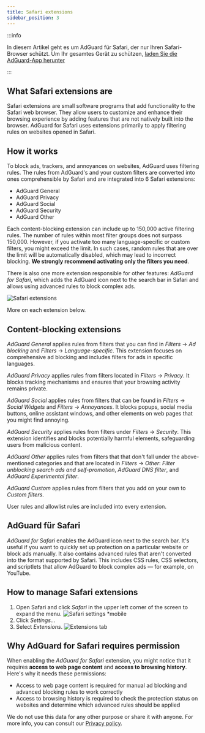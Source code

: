 ```yaml
---
title: Safari extensions
sidebar_position: 3
---
```


:::info

In diesem Artikel geht es um AdGuard für Safari, der nur Ihren Safari-Browser schützt. Um Ihr gesamtes Gerät zu schützen, [laden Sie die AdGuard-App herunter](https://agrd.io/download-kb-adblock)

:::

## What Safari extensions are

Safari extensions are small software programs that add functionality to the Safari web browser. They allow users to customize and enhance their browsing experience by adding features that are not natively built into the browser. AdGuard for Safari uses extensions primarily to apply filtering rules on websites opened in Safari.

## How it works

To block ads, trackers, and annoyances on websites, AdGuard uses filtering rules. The rules from AdGuard's and your custom filters are converted into ones comprehensible by Safari and are integrated into 6 Safari extensions:

- AdGuard General
- AdGuard Privacy
- AdGuard Social
- AdGuard Security
- AdGuard Other

Each content-blocking extension can include up to 150,000 active filtering rules. The number of rules within most filter groups does not surpass 150,000. However, if you activate too many language-specific or custom filters, you might exceed the limit. In such cases, random rules that are over the limit will be automatically disabled, which may lead to incorrect blocking. **We strongly recommend activating only the filters you need**.

There is also one more extension responsible for other features: *AdGuard for Safari*, which adds the AdGuard icon next to the search bar in Safari and allows using advanced rules to block complex ads.

![Safari extensions](https://cdn.adtidy.org/content/kb/ad_blocker/safari/adguard-for-safari-icon1.png)

More on each extension below.

## Content-blocking extensions

*AdGuard General* applies rules from filters that you can find in *Filters* → *Ad blocking* and *Filters* → *Language-specific*. This extension focuses on comprehensive ad blocking and includes filters for ads in specific languages.

*AdGuard Privacy* applies rules from filters located in *Filters* → *Privacy*. It blocks tracking mechanisms and ensures that your browsing activity remains private.

*AdGuard Social* applies rules from filters that can be found in *Filters* → *Social Widgets* and *Filters* → *Annoyances*. It blocks popups, social media buttons, online assistant windows, and other elements on web pages that you might find annoying.

*AdGuard Security* applies rules from filters under *Filters* → *Security*. This extension identifies and blocks potentially harmful elements, safeguarding users from malicious content.

*AdGuard Other* applies rules from filters that that don't fall under the above-mentioned categories and that are located in *Filters* → *Other*: *Filter unblocking search ads and self-promotion*, *AdGuard DNS filter*, and *AdGuard Experimental filter*.

*AdGuard Custom* applies rules from filters that you add on your own to *Custom filters*.

User rules and allowlist rules are included into every extension.

## AdGuard für Safari

*AdGuard for Safari* enables the AdGuard icon next to the search bar. It's useful if you want to quickly set up protection on a particular website or block ads manually. It also contains advanced rules that aren't converted into the format supported by Safari. This includes CSS rules, CSS selectors, and scriptlets that allow AdGuard to block complex ads — for example, on YouTube.

## How to manage Safari extensions

1. Open Safari and click *Safari* in the upper left corner of the screen to expand the menu. ![Safari settings *mobile](https://cdn.adtidy.org/content/kb/ad_blocker/safari/adguard-for-safari-settings1.png)
1. Click *Settings...*
1. Select *Extensions*. ![Extensions tab](https://cdn.adtidy.org/content/kb/ad_blocker/safari/adguard-for-safari-extensions1.png)

## Why AdGuard for Safari requires permission

When enabling the *AdGuard for Safari* extension, you might notice that it requires **access to web page content** and **access to browsing history**. Here's why it needs these permissions:

- Access to web page content is required for manual ad blocking and advanced blocking rules to work correctly
- Access to browsing history is required to check the protection status on websites and determine which advanced rules should be applied

We do not use this data for any other purpose or share it with anyone. For more info, you can consult our [Privacy policy](https://adguard.com/privacy.html).
